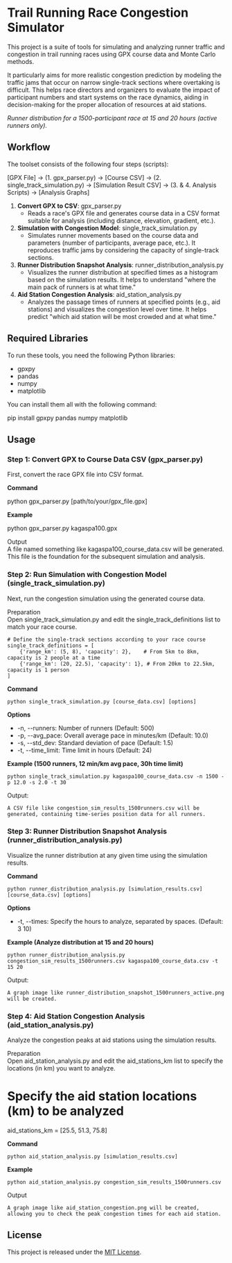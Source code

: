 # **Trail Running Race Congestion Simulator**

This project is a suite of tools for simulating and analyzing runner traffic and congestion in trail running races using GPX course data and Monte Carlo methods.

It particularly aims for more realistic congestion prediction by modeling the traffic jams that occur on narrow single-track sections where overtaking is difficult. This helps race directors and organizers to evaluate the impact of participant numbers and start systems on the race dynamics, aiding in decision-making for the proper allocation of resources at aid stations.

*Runner distribution for a 1500-participant race at 15 and 20 hours (active runners only).*

## **Workflow**

The toolset consists of the following four steps (scripts):

[GPX File] -> (1. gpx_parser.py) -> [Course CSV] -> (2. single_track_simulation.py) -> [Simulation Result CSV] -> (3. & 4. Analysis Scripts) -> [Analysis Graphs]

1. **Convert GPX to CSV**: gpx_parser.py  
   * Reads a race's GPX file and generates course data in a CSV format suitable for analysis (including distance, elevation, gradient, etc.).  
2. **Simulation with Congestion Model**: single_track_simulation.py  
   * Simulates runner movements based on the course data and parameters (number of participants, average pace, etc.). It reproduces traffic jams by considering the capacity of single-track sections.  
3. **Runner Distribution Snapshot Analysis**: runner_distribution_analysis.py  
   * Visualizes the runner distribution at specified times as a histogram based on the simulation results. It helps to understand "where the main pack of runners is at what time."  
4. **Aid Station Congestion Analysis**: aid_station_analysis.py  
   * Analyzes the passage times of runners at specified points (e.g., aid stations) and visualizes the congestion level over time. It helps predict "which aid station will be most crowded and at what time."

## **Required Libraries**

To run these tools, you need the following Python libraries:

* gpxpy  
* pandas  
* numpy  
* matplotlib

You can install them all with the following command:

pip install gpxpy pandas numpy matplotlib

## **Usage**

### **Step 1: Convert GPX to Course Data CSV (gpx_parser.py)**

First, convert the race GPX file into CSV format.

**Command**

python gpx_parser.py [path/to/your/gpx_file.gpx]

**Example**

python gpx_parser.py kagaspa100.gpx

Output  
A file named something like kagaspa100_course_data.csv will be generated. This file is the foundation for the subsequent simulation and analysis.

### **Step 2: Run Simulation with Congestion Model (single_track_simulation.py)**

Next, run the congestion simulation using the generated course data.

Preparation  
Open single_track_simulation.py and edit the single_track_definitions list to match your race course.  

```shell
# Define the single-track sections according to your race course  
single_track_definitions = [  
    {'range_km': (5, 8), 'capacity': 2},    # From 5km to 8km, capacity is 2 people at a time  
    {'range_km': (20, 22.5), 'capacity': 1}, # From 20km to 22.5km, capacity is 1 person  
]
```

**Command**

```shell
python single_track_simulation.py [course_data.csv] [options]
```

**Options**

* -n, --runners: Number of runners (Default: 500)  
* -p, --avg_pace: Overall average pace in minutes/km (Default: 10.0)  
* -s, --std_dev: Standard deviation of pace (Default: 1.5)  
* -t, --time_limit: Time limit in hours (Default: 24)

**Example (1500 runners, 12 min/km avg pace, 30h time limit)**

```shell
python single_track_simulation.py kagaspa100_course_data.csv -n 1500 -p 12.0 -s 2.0 -t 30
``` 

Output:
```shell  
A CSV file like congestion_sim_results_1500runners.csv will be generated, containing time-series position data for all runners.
```

### **Step 3: Runner Distribution Snapshot Analysis (runner_distribution_analysis.py)**

Visualize the runner distribution at any given time using the simulation results.

**Command**

```shell
python runner_distribution_analysis.py [simulation_results.csv] [course_data.csv] [options]
```

**Options**

* -t, --times: Specify the hours to analyze, separated by spaces. (Default: 3 10)

**Example (Analyze distribution at 15 and 20 hours)**

```shell
python runner_distribution_analysis.py congestion_sim_results_1500runners.csv kagaspa100_course_data.csv -t 15 20
```

Output:  
```shell
A graph image like runner_distribution_snapshot_1500runners_active.png will be created.
```

### **Step 4: Aid Station Congestion Analysis (aid_station_analysis.py)**

Analyze the congestion peaks at aid stations using the simulation results.

Preparation  
Open aid_station_analysis.py and edit the aid_stations_km list to specify the locations (in km) you want to analyze.  
# Specify the aid station locations (km) to be analyzed  
aid_stations_km = [25.5, 51.3, 75.8]

**Command**

```shell
python aid_station_analysis.py [simulation_results.csv]
```

**Example**

```shell
python aid_station_analysis.py congestion_sim_results_1500runners.csv
``` 

Output  
```shell
A graph image like aid_station_congestion.png will be created, allowing you to check the peak congestion times for each aid station.
```

## **License**

This project is released under the [MIT License](https://www.google.com/search?q=LICENSE).